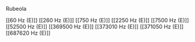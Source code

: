 Rubeola

[[60 Hz (E)]]
[[260 Hz (E)]]
[[750 Hz (E)]]
[[2250 Hz (E)]]
[[7500 Hz (E)]]
[[52500 Hz (E)]]
[[369500 Hz (E)]]
[[373010 Hz (E)]]
[[371050 Hz (E)]]
[[687620 Hz (E)]]
